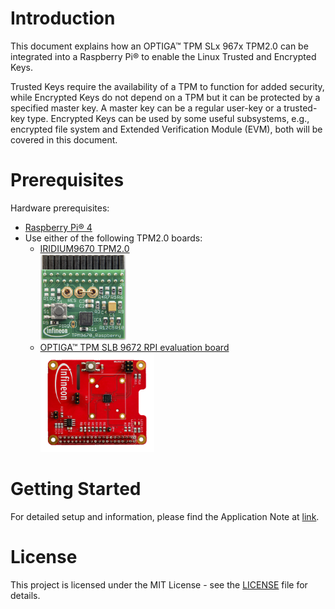 # Introduction

This document explains how an OPTIGA™ TPM SLx 967x TPM2.0 can be integrated into a Raspberry Pi® to
enable the Linux Trusted and Encrypted Keys.

Trusted Keys require the availability of a TPM to function for added security, while Encrypted Keys do not
depend on a TPM but it can be protected by a specified master key. A master key can be a regular user-key or a
trusted-key type. Encrypted Keys can be used by some useful subsystems, e.g., encrypted file system and
Extended Verification Module (EVM), both will be covered in this document.

# Prerequisites

Hardware prerequisites:
- [Raspberry Pi® 4](https://www.raspberrypi.org/products/raspberry-pi-4-model-b/)
- Use either of the following TPM2.0 boards:
  - [IRIDIUM9670 TPM2.0](https://www.infineon.com/cms/en/product/evaluation-boards/iridium9670-tpm2.0-linux/)\
    <img src="https://github.com/Infineon/linux-trusted-key-optiga-tpm/raw/main/media/IRIDIUM9670-TPM2.png" width="30%">
  - [OPTIGA™ TPM SLB 9672 RPI evaluation board](https://www.infineon.com/cms/en/product/evaluation-boards/optiga-tpm-9672-rpi-eval/)\
    <img src="https://github.com/Infineon/linux-trusted-key-optiga-tpm/raw/main/media/SLB9672-EVA-BOARD.png" width="40%">

# Getting Started

For detailed setup and information, please find the Application Note at [link](https://github.com/Infineon/linux-trusted-key-optiga-tpm/raw/main/documents/tpm-appnote-linux-trusted-keys.pdf).

# License
This project is licensed under the MIT License - see the [LICENSE](LICENSE) file for details.